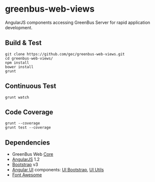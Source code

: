 greenbus-web-views
===========

AngularJS components accessing GreenBus Server for rapid application development.

## Build & Test

```
git clone https://github.com/gec/greenbus-web-views.git
cd greenbus-web-views/
npm install
bower install
grunt
```

## Continuous Test
```
grunt watch
```

## Code Coverage

```
grunt --coverage
grunt test --coverage
```

## Dependencies
* GreenBus Web [Core](https://github.com/gec/greenbus-web-core)
* [AngularJS](https://angularjs.org/) 1.2
* [Bootstrap](http://getbootstrap.com/) v3
* [Angular UI](http://angular-ui.github.io/) components: [UI Bootstrap](http://angular-ui.github.io/bootstrap/), [UI Utils](http://angular-ui.github.io/ui-utils/)
* [Font Awesome](http://fortawesome.github.io/Font-Awesome/)
